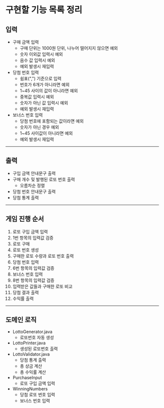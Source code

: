 # 구현할 기능 목록 정리

## 입력
- 구매 금액 입력
  - 구매 단위는 1000원 단위, 나누어 떨어지지 않으면 예외
  - 숫자 이외값 입력시 예외
  - 음수 값 입력시 예외
  - 예외 발생시 재입력
- 당첨 번호 입력
  - 쉼표(",") 기준으로 입력
  - 번호가 6개가 아니라면 예외
  - 1~45 사이의 값이 아니라면 예외
  - 중복값 입력시 예외
  - 숫자가 아닌 값 입력시 예외
  - 예외 발생시 재입력
- 보너스 번호 입력
  - 당첨 번호에 포함되는 값이라면 예외
  - 숫자가 아닌 경우 예외
  - 1~45 사이값이 아니라면 예외
  - 예외 발생시 재입력

---
## 출력
- 구입 금액 안내문구 출력
- 구매 개수 및 발행된 로또 번호 출력
  - 오름차순 정렬
- 당첨 번호 안내문구 출력
- 당첨 통계 출력

---
## 게임 진행 순서
1. 로또 구입 금액 입력
2. 1번 항목의 입력값 검증
3. 로또 구매
4. 로또 번호 생성
5. 구매한 로또 수량과 로또 번호 출력
6. 당첨 번호 입력
7. 6번 항목의 입력값 검증
8. 보너스 번호 입력
9. 8번 항목의 입력값 검증
10. 입력받은 값들과 구매한 로또 비교
11. 당첨 결과 출력
12. 수익률 출력

---
## 도메인 로직
- LottoGenerator.java
  - 로또번호 자동 생성
- LottoPrinter.java
  - 생성된 로또번호 출력
- LottoValidator.java
  - 당첨 통계 출력
  - 총 상금 계산
  - 총 수익률 계산
- PurchaseInput
  - 로또 구입 금액 입력
- WinningNumbers
  - 당첨 로또 번호 입력
  - 보너스 번호 입력